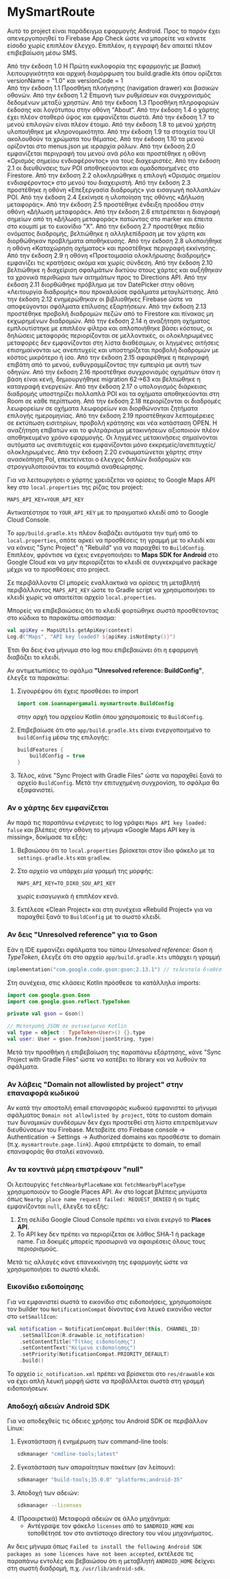 # MySmartRoute

Αυτό το project είναι παράδειγμα εφαρμογής Android.
Προς το παρόν έχει απενεργοποιηθεί το Firebase App Check ώστε να μπορείτε να κάνετε είσοδο χωρίς επιπλέον έλεγχο.
Επιπλέον, η εγγραφή δεν απαιτεί πλέον επιβεβαίωση μέσω SMS.


Από την έκδοση 1.0  H Πρώτη κυκλοφορία της εφαρμογής με βασική λειτουργικότητα και αρχική διαμόρφωση του build.gradle.kts όπου ορίζεται versionName = "1.0" και versionCode = 1\
Από την έκδοση 1.1  Προσθήκη πλοήγησης (navigation drawer) και βασικών οθονών.
Από την έκδοση 1.2  Επιμονή των ρυθμίσεων και συγχρονισμός δεδομένων μεταξύ χρηστών.
Από την έκδοση 1.3  Προσθήκη πληροφοριών έκδοσης και λογότυπου στην οθόνη “About”.
Από την έκδοση 1.4  ο χάρτης έχει πλέον σταθερό ύψος και εμφανίζεται σωστά.
Από την έκδοση 1.7  το μενού επιλογών είναι πλέον έτοιμο.
Από την έκδοση 1.8  το μενού χρήστη υλοποιήθηκε με κληρονομικότητα.
Από την έκδοση 1.9  τα στοιχεία του UI ακολουθούν τα χρώματα του θέματος.
Από την έκδοση 1.10 τα μενού ορίζονται στο menus.json με ιεραρχία ρόλων.
Από την έκδοση 2.0  εμφανίζεται περιγραφή του μενού ανά ρόλο και προστέθηκε η οθόνη «Ορισμός σημείου ενδιαφέροντος» για τους διαχειριστές.
Από την έκδοση 2.1  οι διευθύνσεις των POI αποθηκεύονται και ομαδοποιημένες στο Firestore.
Από την έκδοση 2.2  ολοκληρώθηκε η επιλογή «Ορισμός σημείου ενδιαφέροντος» στο μενού του διαχειριστή.
Από την έκδοση 2.3  προστέθηκε η οθόνη «Επεξεργασία διαδρομής» για εισαγωγή πολλαπλών POI.
Από την έκδοση 2.4  ξεκίνησε η υλοποίηση της οθόνης «Δήλωση μεταφοράς».
Από την έκδοση 2.5  προστέθηκε ένδειξη προόδου στην οθόνη «Δήλωση μεταφοράς».
Από την έκδοση 2.6  επιτρέπεται η διαγραφή σημείων από τη «Δήλωση μεταφοράς» πατώντας στο marker και έπειτα στο κουμπί με το εικονίδιο "Χ".
Από την έκδοση 2.7  προστέθηκε πεδίο ονόματος διαδρομής, βελτιώθηκε η αλληλεπίδραση με τον χάρτη και διορθώθηκαν προβλήματα αποθήκευσης.
Από την έκδοση 2.8  υλοποιήθηκε η οθόνη «Καταχώρηση οχήματος» και προστέθηκε περιγραφή εκκίνησης.
Από την έκδοση 2.9  η οθόνη «Προετοιμασία ολοκλήρωσης διαδρομής» εμφανίζει τις κρατήσεις ακόμα και χωρίς σύνδεση.
Από την έκδοση 2.10 βελτιώθηκε η διαχείριση σφαλμάτων δικτύου στους χάρτες και αυξήθηκαν τα χρονικά περιθώρια των αιτημάτων προς το Directions API.
Από την έκδοση 2.11 διορθώθηκε πρόβλημα με τον DatePicker στην οθόνη «Λειτουργία διαδρομής» που προκαλούσε σφάλματα μεταγλώττισης.
Από την έκδοση 2.12 ενημερώθηκαν οι βιβλιοθήκες Firebase ώστε να αποφεύγονται σφάλματα επίλυσης εξαρτήσεων.
Από την έκδοση 2.13 προστέθηκε προβολή διαδρομών πεζών από το Firestore και πίνακας μη εκχωρημένων διαδρομών.
Από την έκδοση 2.14 η αναζήτηση οχήματος εμπλουτίστηκε με επιπλέον φίλτρα και απλοποιήθηκε βάσει κόστους, οι δηλώσεις μεταφοράς περιορίζονται σε μελλοντικές, οι ολοκληρωμένες μεταφορές δεν εμφανίζονται στη λίστα διαθέσιμων, οι ληγμένες αιτήσεις επισημαίνονται ως ανεπιτυχείς και υποστηρίζεται προβολή διαδρομών με κόστος μικρότερο ή ίσο.
Από την έκδοση 2.15 αφαιρέθηκε η περιγραφή επιβάτη από το μενού, ευθυγραμμίζοντας την εμπειρία με αυτή των οδηγών.
Από την έκδοση 2.16 προστέθηκε συγχρονισμός οχημάτων όταν η βάση είναι κενή, δημιουργήθηκε migration 62→63 και βελτιώθηκε η καταγραφή ενεργειών.
Από την έκδοση 2.17 ο υπολογισμός διάρκειας διαδρομής υποστηρίζει πολλαπλά POI και τα οχήματα αποθηκεύονται στη Room σε κάθε περίπτωση.
Από την έκδοση 2.18 περιορίζονται οι διαδρομές λεωφορείων σε οχήματα λεωφορείων και διορθώνονται ζητήματα επιλογής ημερομηνίας.
Από την έκδοση 2.19 προστέθηκαν λεπτομέρειες σε εκτύπωση εισιτηρίων, προβολή κράτησης και νέα κατάσταση OPEN.
Η αναζήτηση επιβατών και το φιλτράρισμα μετακινήσεων αξιοποιούν πλέον αποθηκευμένο χρόνο εφαρμογής.
Οι ληγμένες μετακινήσεις σημαίνονται αυτόματα ως ανεπιτυχείς και εμφανίζονται μόνο εκκρεμείς/ανεπιτυχείς/ολοκληρωμένες.
Από την έκδοση 2.20 ενσωματώνεται χάρτης στην ανασκόπηση PoI, επεκτείνεται ο έλεγχος διπλών διαδρομών και στρογγυλοποιούνται τα 
κουμπιά αναθεώρησης.

Για να λειτουργήσει ο χάρτης χρειάζεται να ορίσεις το Google Maps API key στο
`local.properties` της ρίζας του project:

```
MAPS_API_KEY=YOUR_API_KEY
```

Αντικατέστησε το `YOUR_API_KEY` με το πραγματικό κλειδί από το Google Cloud Console.

Το `app/build.gradle.kts` πλέον διαβάζει αυτόματα την τιμή από το `local.properties`,
οπότε αρκεί να προσθέσεις τη γραμμή με το κλειδί και να κάνεις "Sync Project" ή
"Rebuild" για να παραχθεί το `BuildConfig`.
Επιπλέον, φρόντισε να έχεις ενεργοποιήσει το **Maps SDK for Android** στο Google Cloud
και να μην περιορίζεται το κλειδί σε συγκεκριμένο package μέχρι να το προσθέσεις στο project.

Σε περιβάλλοντα CI μπορείς εναλλακτικά να ορίσεις τη μεταβλητή περιβάλλοντος
`MAPS_API_KEY` ώστε το Gradle script να χρησιμοποιήσει το κλειδί χωρίς να
απαιτείται αρχείο `local.properties`.

Μπορείς να επιβεβαιώσεις ότι το κλειδί φορτώθηκε σωστά προσθέτοντας στο κώδικα το παρακάτω απόσπασμα:

```kotlin
val apiKey = MapsUtils.getApiKey(context)
Log.d("Maps", "API key loaded? ${apiKey.isNotEmpty()}")
```

Έτσι θα δεις ένα μήνυμα στο log που επιβεβαιώνει ότι η εφαρμογή διαβάζει το κλειδί.

Αν αντιμετωπίσεις το σφάλμα **"Unresolved reference: BuildConfig"**, έλεγξε τα παρακάτω:

1. Σιγουρέψου ότι έχεις προσθέσει το import

   ```kotlin
   import com.ioannapergamali.mysmartroute.BuildConfig
   ```

   στην αρχή του αρχείου Kotlin όπου χρησιμοποιείς το `BuildConfig`.
2. Επιβεβαίωσε ότι στο `app/build.gradle.kts` είναι ενεργοποιημένο το `buildConfig`
   μέσω της επιλογής:

   ```kotlin
   buildFeatures {
       buildConfig = true
   }
   ```

3. Τέλος, κάνε "Sync Project with Gradle Files" ώστε να παραχθεί ξανά το αρχείο
   `BuildConfig`. Μετά την επιτυχημένη συγχρονίση, το σφάλμα θα εξαφανιστεί.

### Αν ο χάρτης δεν εμφανίζεται

Αν παρά τις παραπάνω ενέργειες το log γράφει `Maps API key loaded: false` και
βλέπεις στην οθόνη το μήνυμα «Google Maps API key is missing», δοκίμασε τα
εξής:

1. Βεβαιώσου ότι το `local.properties` βρίσκεται στον ίδιο φάκελο με τα
   `settings.gradle.kts` και `gradlew`.
2. Στο αρχείο να υπάρχει *μία* γραμμή της μορφής:

   ```
   MAPS_API_KEY=TO_DIKO_SOU_API_KEY
   ```

   χωρίς εισαγωγικά ή επιπλέον κενά.
3. Εκτέλεσε «Clean Project» και στη συνέχεια «Rebuild Project» για να παραχθεί
   ξανά το `BuildConfig` με το σωστό κλειδί.

### Αν δεις "Unresolved reference" για το Gson

Εάν η IDE εμφανίζει σφάλματα του τύπου *Unresolved reference: Gson* ή *TypeToken*, έλεγξε ότι στο αρχείο `app/build.gradle.kts` υπάρχει η γραμμή

```kotlin
implementation("com.google.code.gson:gson:2.13.1") // τελευταία διαθέσιμη έκδοση
```

Στη συνέχεια, στις κλάσεις Kotlin πρόσθεσε τα κατάλληλα imports:

```kotlin
import com.google.gson.Gson
import com.google.gson.reflect.TypeToken

private val gson = Gson()

// Μετατροπή JSON σε αντικείμενο Kotlin
val type = object : TypeToken<User>() {}.type
val user: User = gson.fromJson(jsonString, type)
```
Μετά την προσθήκη ή επιβεβαίωση της παραπάνω εξάρτησης, κάνε "Sync Project with Gradle Files" ώστε να κατέβει το library και να λυθούν τα σφάλματα.

### Αν λάβεις "Domain not allowlisted by project" στην επαναφορά κωδικού

Αν κατά την αποστολή email επαναφοράς κωδικού εμφανιστεί το μήνυμα σφάλματος
`Domain not allowlisted by project`, τότε το custom domain των δυναμικών συνδέσμων
δεν έχει προστεθεί στη λίστα επιτρεπόμενων διευθύνσεων του Firebase. Μεταβείτε στο
Firebase console -> Authentication -> Settings -> Authorized domains και προσθέστε
το domain (π.χ. `mysmartroute.page.link`). Αφού επιτρέψετε το domain, το email
επαναφοράς θα σταλεί κανονικά.

### Αν τα κοντινά μέρη επιστρέφουν "null"

Οι λειτουργίες `fetchNearbyPlaceName` και `fetchNearbyPlaceType` χρησιμοποιούν το
Google Places API. Αν στο logcat βλέπεις μηνύματα όπως
`Nearby place name request failed: REQUEST_DENIED` ή οι τιμές
εμφανίζονται `null`, έλεγξε τα εξής:

1. Στη σελίδα Google Cloud Console πρέπει να είναι ενεργό το **Places API**.
2. Το API key δεν πρέπει να περιορίζεται σε λάθος SHA‑1 ή package name. Για δοκιμές
μπορείς προσωρινά να αφαιρέσεις όλους τους περιορισμούς.

Μετά τις αλλαγές κάνε επανεκκίνηση της εφαρμογής ώστε να χρησιμοποιήσει το σωστό κλειδί.



### Εικονίδιο ειδοποίησης

Για να εμφανιστεί σωστά το εικονίδιο στις ειδοποιήσεις, χρησιμοποίησε τον builder του `NotificationCompat` δίνοντας ένα λευκό εικονίδιο vector στο `setSmallIcon`:

```kotlin
val notification = NotificationCompat.Builder(this, CHANNEL_ID)
    .setSmallIcon(R.drawable.ic_notification)
    .setContentTitle("Τίτλος ειδοποίησης")
    .setContentText("Κείμενο ειδοποίησης")
    .setPriority(NotificationCompat.PRIORITY_DEFAULT)
    .build()
```

Το αρχείο `ic_notification.xml` πρέπει να βρίσκεται στο `res/drawable` και να έχει απλή λευκή μορφή ώστε να προβάλλεται σωστά στη γραμμή ειδοποιήσεων.

### Αποδοχή αδειών Android SDK

Για να αποδεχθείς τις άδειες χρήσης του Android SDK σε περιβάλλον Linux:

1. Εγκατάσταση ή ενημέρωση των command-line tools:
   ```bash
   sdkmanager "cmdline-tools;latest"
   ```
2. Εγκατάσταση των απαραίτητων πακέτων (αν λείπουν):
   ```bash
   sdkmanager "build-tools;35.0.0" "platforms;android-35"
   ```
3. Αποδοχή των αδειών:
   ```bash
   sdkmanager --licenses
   ```
4. (Προαιρετικά) Μεταφορά αδειών σε άλλο μηχάνημα:
   - Αντέγραψε τον φάκελο `licenses` από το `$ANDROID_HOME` και τοποθέτησέ τον στο αντίστοιχο directory του νέου μηχανήματος.

Αν δεις μήνυμα όπως
`Failed to install the following Android SDK packages as some licences have not been accepted`,
εκτέλεσε τις παραπάνω εντολές και βεβαιώσου ότι η μεταβλητή `ANDROID_HOME` δείχνει στη σωστή διαδρομή, π.χ. `/usr/lib/android-sdk`.

